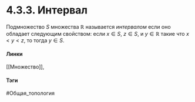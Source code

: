# 4.3.3. Интервал
Подмножество $S$ множества $\mathbb{R}$ называется *интервалом* если оно обладает следующим свойством: если $x\in S$, $z\in S$, и $y\in\mathbb{R}$ такие что $x<y<z$, то тогда $y\in S$.

#### Линки 
[[Множество]],
#### Тэги 
 #Общая_топология